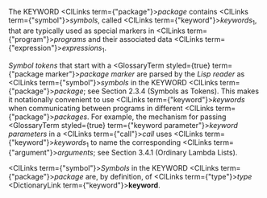  



The KEYWORD <ClLinks  term={"package"}><i>package</i></ClLinks> contains <ClLinks  term={"symbol"}><i>symbols</i></ClLinks>, called <ClLinks  term={"keyword"}><i>keywords</i></ClLinks><sub>1</sub>, that are typically used as special markers in <ClLinks  term={"program"}><i>programs</i></ClLinks> and their associated data <ClLinks  term={"expression"}><i>expressions</i></ClLinks><sub>1</sub>. 



*Symbol tokens* that start with a <GlossaryTerm styled={true} term={"package marker"}><i>package marker</i></GlossaryTerm> are parsed by the *Lisp reader* as <ClLinks  term={"symbol"}><i>symbols</i></ClLinks> in the KEYWORD <ClLinks  term={"package"}><i>package</i></ClLinks>; see Section 2.3.4 (Symbols as Tokens). This makes it notationally convenient to use <ClLinks  term={"keyword"}><i>keywords</i></ClLinks> when communicating between programs in different <ClLinks  term={"package"}><i>packages</i></ClLinks>. For example, the mechanism for passing <GlossaryTerm styled={true} term={"keyword parameter"}><i>keyword parameters</i></GlossaryTerm> in a <ClLinks  term={"call"}><i>call</i></ClLinks> uses <ClLinks  term={"keyword"}><i>keywords</i></ClLinks><sub>1</sub> to name the corresponding <ClLinks  term={"argument"}><i>arguments</i></ClLinks>; see Section 3.4.1 (Ordinary Lambda Lists). 



<ClLinks  term={"symbol"}><i>Symbols</i></ClLinks> in the KEYWORD <ClLinks  term={"package"}><i>package</i></ClLinks> are, by definition, of <ClLinks  term={"type"}><i>type</i></ClLinks> <DictionaryLink  term={"keyword"}><b>keyword</b></DictionaryLink>. 



